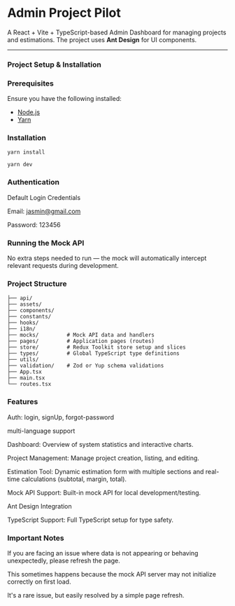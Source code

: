 # Admin Project Pilot

A React + Vite + TypeScript-based Admin Dashboard for managing projects and estimations. The project uses **Ant Design** for UI components.

---

### Project Setup & Installation

### Prerequisites

Ensure you have the following installed:

- [Node.js](https://nodejs.org/)
- [Yarn](https://yarnpkg.com/)

### Installation
```
yarn install

yarn dev
```

### Authentication
Default Login Credentials

Email: jasmin@gmail.com

Password: 123456

### Running the Mock API
No extra steps needed to run — the mock will automatically intercept relevant requests during development.

### Project Structure
```src/
├── api/         
├── assets/      
├── components/ 
├── constants/
├── hooks/         
├── i18n/
├── mocks/         # Mock API data and handlers
├── pages/         # Application pages (routes)
├── store/         # Redux Toolkit store setup and slices
├── types/         # Global TypeScript type definitions
├── utils/
├── validation/    # Zod or Yup schema validations
├── App.tsx
├── main.tsx 
└── routes.tsx
```
### Features
Auth: login, signUp, forgot-password

multi-language support

Dashboard: Overview of system statistics and interactive charts.

Project Management: Manage project creation, listing, and editing.

Estimation Tool: Dynamic estimation form with multiple sections and real-time calculations (subtotal, margin, total).

Mock API Support: Built-in mock API for local development/testing.

Ant Design Integration

TypeScript Support: Full TypeScript setup for type safety.


### Important Notes
If you are facing an issue where data is not appearing or behaving unexpectedly, please refresh the page.

This sometimes happens because the mock API server may not initialize correctly on first load.

It's a rare issue, but easily resolved by a simple page refresh.
